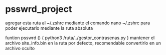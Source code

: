 # psswrd_project

agregar esta ruta al ~/.zshrc mediante el comando nano ~/.zshrc para poder ejecutarlo mediante la ruta absoluta

funtion psswrd () {
	python3 /ruta/../gestor_contrasenas.py
}
mantener el archivo site_info.bin en la ruta por defecto, recomendable convertirlo en un archivo oculto
